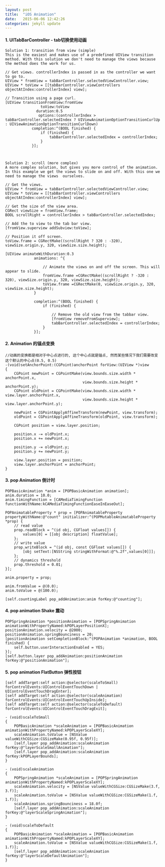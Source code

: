 ```yaml
---
layout: post
title:  "iOS Animation"
date:   2015-06-06 12:42:26
categories: jekyll update
---
```


#### 1. UITabBarController - tab切换使用动画

    Solution 1: transition from view (simple)
    This is the easiest and makes use of a predefined UIView transition method. With this solution we don't need to manage the views because the method does the work for us.

	// Get views. controllerIndex is passed in as the controller we want to go to. 
	UIView * fromView = tabBarController.selectedViewController.view;
	UIView * toView = [[tabBarController.viewControllers objectAtIndex:controllerIndex] view];

	// Transition using a page curl.
	[UIView transitionFromView:fromView 
                    toView:toView 
                  duration:0.5 
                   options:(controllerIndex > tabBarController.selectedIndex ? UIViewAnimationOptionTransitionCurlUp : UIViewAnimationOptionTransitionCurlDown)
                completion:^(BOOL finished) {
                    if (finished) {
                        tabBarController.selectedIndex = controllerIndex;
                    }
                }];



    Solution 2: scroll (more complex)
    A more complex solution, but gives you more control of the animation. In this example we get the views to slide on and off. With this one we need to manage the views  ourselves.

	// Get the views.
	UIView * fromView = tabBarController.selectedViewController.view;
	UIView * toView = [[tabBarController.viewControllers objectAtIndex:controllerIndex] view];

	// Get the size of the view area.
	CGRect viewSize = fromView.frame;
	BOOL scrollRight = controllerIndex > tabBarController.selectedIndex;

	// Add the to view to the tab bar view.
	[fromView.superview addSubview:toView];

	// Position it off screen.
	toView.frame = CGRectMake((scrollRight ? 320 : -320), viewSize.origin.y, 320, viewSize.size.height);

	[UIView animateWithDuration:0.3 
                 animations: ^{

                     // Animate the views on and off the screen. This will appear to slide.
                     fromView.frame =CGRectMake((scrollRight ? -320 : 320), viewSize.origin.y, 320, viewSize.size.height);
                     toView.frame =CGRectMake(0, viewSize.origin.y, 320, viewSize.size.height);
                 }

                 completion:^(BOOL finished) {
                     if (finished) {

                         // Remove the old view from the tabbar view.
                         [fromView removeFromSuperview];
                         tabBarController.selectedIndex = controllerIndex;                
                     }
                 }];


#### 2. Animation 的锚点变换

    //动画的变换都是相对于中心点进行的, 这个中心点就是锚点, 然而某些情况下我们需要改变这个默认的中心点(0.5, 0.5) 
    -(void)setAnchorPoint:(CGPoint)anchorPoint forView:(UIView *)view
    {
        CGPoint newPoint = CGPointMake(view.bounds.size.width * anchorPoint.x,
                                       view.bounds.size.height * anchorPoint.y);
        CGPoint oldPoint = CGPointMake(view.bounds.size.width * view.layer.anchorPoint.x,
                                       view.bounds.size.height * view.layer.anchorPoint.y);
        
        newPoint = CGPointApplyAffineTransform(newPoint, view.transform);
        oldPoint = CGPointApplyAffineTransform(oldPoint, view.transform);
        
        CGPoint position = view.layer.position;
        
        position.x -= oldPoint.x;
        position.x += newPoint.x;
        
        position.y -= oldPoint.y;
        position.y += newPoint.y;
        
        view.layer.position = position;
        view.layer.anchorPoint = anchorPoint;
    }


#### 3. pop Animation 倒计时
    
    POPBasicAnimation *anim = [POPBasicAnimation animation];
    anim.duration = 10.0;
    anim.timingFunction = [CAMediaTimingFunction functionWithName:kCAMediaTimingFunctionEaseInEaseOut];
    
    POPAnimatableProperty * prop = [POPAnimatableProperty propertyWithName:@"count" initializer:^(POPMutableAnimatableProperty *prop) {
        // read value
        prop.readBlock = ^(id obj, CGFloat values[]) {
            values[0] = [[obj description] floatValue];
        };
        // write value
        prop.writeBlock = ^(id obj, const CGFloat values[]) {
            [obj setText:[NSString stringWithFormat:@"%.2f",values[0]]];
        };
        // dynamics threshold
        prop.threshold = 0.01;
    }];
    
    anim.property = prop;
    
    anim.fromValue = @(0.0);
    anim.toValue = @(100.0);
    
    [self.countingLabel pop_addAnimation:anim forKey:@"counting"];


#### 4. pop animation Shake 震动

    POPSpringAnimation *positionAnimation = [POPSpringAnimation animationWithPropertyNamed:kPOPLayerPositionX];
    positionAnimation.velocity = @2000;
    positionAnimation.springBounciness = 20;
    [positionAnimation setCompletionBlock:^(POPAnimation *animation, BOOL finished) {
        self.button.userInteractionEnabled = YES;
    }];
    [self.button.layer pop_addAnimation:positionAnimation forKey:@"positionAnimation"];


#### 5. pop animation FlatButton 弹性按钮
    
    [self addTarget:self action:@selector(scaleToSmall) forControlEvents:UIControlEventTouchDown | UIControlEventTouchDragEnter];
    [self addTarget:self action:@selector(scaleAnimation) forControlEvents:UIControlEventTouchUpInside];
    [self addTarget:self action:@selector(scaleToDefault) forControlEvents:UIControlEventTouchDragExit];

    - (void)scaleToSmall
    {
        POPBasicAnimation *scaleAnimation = [POPBasicAnimation animationWithPropertyNamed:kPOPLayerScaleXY];
        scaleAnimation.toValue = [NSValue valueWithCGSize:CGSizeMake(0.95f, 0.95f)];
        [self.layer pop_addAnimation:scaleAnimation forKey:@"layerScaleSmallAnimation"];
        [self.layer pop_addAnimation:scaleAnimation forKey:kPOPLayerBounds];
    }

    - (void)scaleAnimation
    {
        POPSpringAnimation *scaleAnimation = [POPSpringAnimation animationWithPropertyNamed:kPOPLayerScaleXY];
        scaleAnimation.velocity = [NSValue valueWithCGSize:CGSizeMake(3.f, 3.f)];
        scaleAnimation.toValue = [NSValue valueWithCGSize:CGSizeMake(1.f, 1.f)];
        scaleAnimation.springBounciness = 18.0f;
        [self.layer pop_addAnimation:scaleAnimation forKey:@"layerScaleSpringAnimation"];
    }

    - (void)scaleToDefault
    {
        POPBasicAnimation *scaleAnimation = [POPBasicAnimation animationWithPropertyNamed:kPOPLayerScaleXY];
        scaleAnimation.toValue = [NSValue valueWithCGSize:CGSizeMake(1.f, 1.f)];
        [self.layer pop_addAnimation:scaleAnimation forKey:@"layerScaleDefaultAnimation"];
    }

  
[jekyll]:      http://jekyllrb.com
[jekyll-gh]:   https://github.com/jekyll/jekyll
[jekyll-help]: https://github.com/jekyll/jekyll-help
